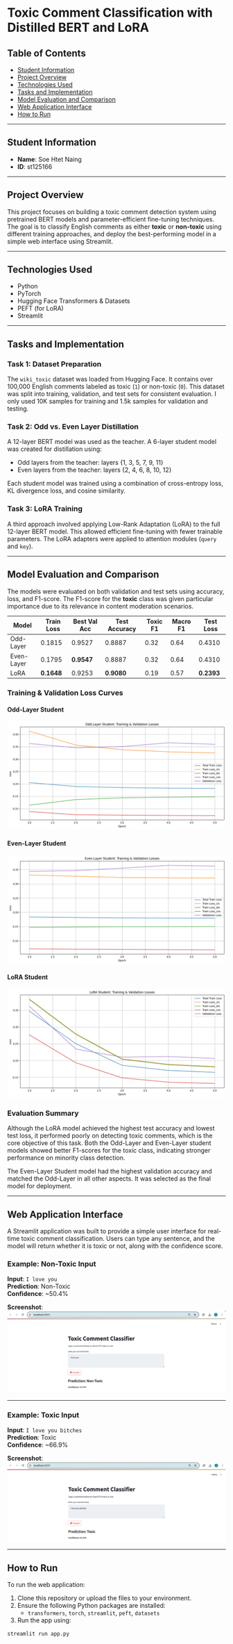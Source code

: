 # Toxic Comment Classification with Distilled BERT and LoRA

## Table of Contents
- [Student Information](#student-information)
- [Project Overview](#project-overview)
- [Technologies Used](#technologies-used)
- [Tasks and Implementation](#tasks-and-implementation)
- [Model Evaluation and Comparison](#model-evaluation-and-comparison)
- [Web Application Interface](#web-application-interface)
- [How to Run](#how-to-run)


---

## Student Information

- **Name**: Soe Htet Naing  
- **ID**: st125166  

---

## Project Overview

This project focuses on building a toxic comment detection system using pretrained BERT models and parameter-efficient fine-tuning techniques. The goal is to classify English comments as either **toxic** or **non-toxic** using different training approaches, and deploy the best-performing model in a simple web interface using Streamlit.

---

## Technologies Used

- Python  
- PyTorch  
- Hugging Face Transformers & Datasets  
- PEFT (for LoRA)  
- Streamlit  

---

## Tasks and Implementation

### Task 1: Dataset Preparation

The `wiki_toxic` dataset was loaded from Hugging Face. It contains over 100,000 English comments labeled as toxic (`1`) or non-toxic (`0`). This dataset was split into training, validation, and test sets for consistent evaluation. I only used 10K samples for training and 1.5k samples for validation and testing.

### Task 2: Odd vs. Even Layer Distillation

A 12-layer BERT model was used as the teacher. A 6-layer student model was created for distillation using:
- Odd layers from the teacher: layers {1, 3, 5, 7, 9, 11}
- Even layers from the teacher: layers {2, 4, 6, 8, 10, 12}

Each student model was trained using a combination of cross-entropy loss, KL divergence loss, and cosine similarity.

### Task 3: LoRA Training

A third approach involved applying Low-Rank Adaptation (LoRA) to the full 12-layer BERT model. This allowed efficient fine-tuning with fewer trainable parameters. The LoRA adapters were applied to attention modules (`query` and `key`).

---

## Model Evaluation and Comparison

The models were evaluated on both validation and test sets using accuracy, loss, and F1-score. The F1-score for the **toxic** class was given particular importance due to its relevance in content moderation scenarios.

| Model        | Train Loss | Best Val Acc | Test Accuracy | Toxic F1 | Macro F1 | Test Loss |
|--------------|------------|---------------|----------------|-----------|------------|-------------|
| Odd-Layer    | 0.1815     | 0.9527        | 0.8887         | 0.32       | 0.64        | 0.4310      |
| Even-Layer   | 0.1795     | **0.9547**    | 0.8887         | 0.32       | 0.64        | 0.4310      |
| LoRA         | **0.1648** | 0.9253        | **0.9080**     | 0.19       | 0.57        | **0.2393**  |

### Training & Validation Loss Curves

#### Odd-Layer Student
![Odd-Layer Losses](./odd_layer_t&vlosses.png)

#### Even-Layer Student
![Even-Layer Losses](./even_layer_t&vlosses.png)

#### LoRA Student
![LoRA Losses](./Lora_t&vlosses.png)


### Evaluation Summary

Although the LoRA model achieved the highest test accuracy and lowest test loss, it performed poorly on detecting toxic comments, which is the core objective of this task. Both the Odd-Layer and Even-Layer student models showed better F1-scores for the toxic class, indicating stronger performance on minority class detection.

The Even-Layer Student model had the highest validation accuracy and matched the Odd-Layer in all other aspects. It was selected as the final model for deployment.

---

## Web Application Interface

A Streamlit application was built to provide a simple user interface for real-time toxic comment classification. Users can type any sentence, and the model will return whether it is toxic or not, along with the confidence score.

### Example: Non-Toxic Input
**Input**: `I love you`  
**Prediction**: Non-Toxic  
**Confidence**: ~50.4%

**Screenshot**:  
![Non-Toxic Example](./non-toxic-screenshot.png)

---

### Example: Toxic Input
**Input**: `I love you bitches`  
**Prediction**: Toxic  
**Confidence**: ~66.9%

**Screenshot**:  
![Toxic Example](./toxic-screenshot.png)

---

## How to Run

To run the web application:

1. Clone this repository or upload the files to your environment.
2. Ensure the following Python packages are installed:
   - `transformers`, `torch`, `streamlit`, `peft`, `datasets`
3. Run the app using:

```bash
streamlit run app.py
